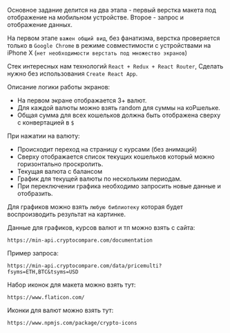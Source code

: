 Основное задание делится на два этапа - первый верстка макета под отображение на мобильном устройстве. Второе - запрос и отображение данных.

На первом этапе `важен общий вид`, без фанатизма, верстка проверяется только в `Google Chrome`  в режиме совместимости с устройствами на iPhone X (`нет необходимости верстать под множество экранов`)

Стек интересных нам технологий `React + Redux + React Router`, Сделать нужно без использования `Create React App`.

Описание логики работы экранов:
- На первом экране отображается 3+ валют.
- Для каждой валюты можно взять random для суммы на коPшельке.
- Общая сумма для всех кошельков должна быть отображена сверху с конвертацией в `$`

При нажатии на валюту:
- Происходит переход на страницу с курсами (без анимаций)
- Сверху отображается список текущих кошельков который можно горизонтально проскролить.
- Текущая валюта с балансом
- График для текущей валюты по нескольким периодам.
- При переключении графика необходимо запросить новые данные и отобразить.

Для графиков можно взять `любую библиотеку` которая будет воспроизводить результат на картинке.


Данные для графиков, курсов валют и тп можно взять с сайта:
```
https://min-api.cryptocompare.com/documentation
```

Пример запроса:
```
https://min-api.cryptocompare.com/data/pricemulti?fsyms=ETH,BTC&tsyms=USD
```

Набор иконок для макета можно взять тут:
```
https://www.flaticon.com/
```

Иконки для валют можно взять тут:
```
https://www.npmjs.com/package/crypto-icons
```

